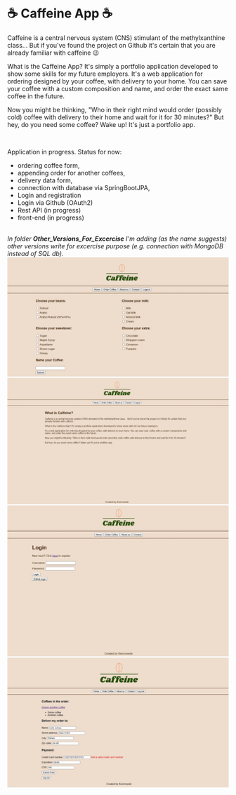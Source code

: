 <h1>☕ Caffeine App ☕</h1>

<p>Caffeine is a central nervous system (CNS) stimulant of the methylxanthine class... But if you've found the project on Github it's certain that you are already familiar with caffeine 😉</p>

<p>What is the Caffeine App? It's simply a portfolio application developed to show some skills for my future employers.
It's a web application for ordering designed by your coffee, with delivery to your home. You can save your coffee with a custom composition and name, and order the exact same coffee in the future.</p>

<p>Now you might be thinking, "Who in their right mind would order (possibly cold) coffee with delivery to their home and wait for it for 30 minutes?"
  But hey, do you need some coffee? Wake up! It's just a portfolio app.</p>
<br>



Application in progress. Status for now: 
- ordering coffee form, 
- appending order for another coffees, 
- delivery data form,
- connection with database via SpringBootJPA,
- Login and registration
- Login via Github (OAuth2)
- Rest API (in progress)
- front-end (in progress)


<br>
<i>In folder <b>Other_Versions_For_Excercise</b> I'm adding (as the name suggests) other versions write for excercise purpose (e.g. connection with MongoDB instead of SQL db).
<br>
<img src="./Images/screenshot-design.jpg"/>
<br>
<img src="./Images/screenshot-home.jpg"/>
<br>
<img src="./Images/screenshot-login.jpg"/>
<br>
<img src="./Images/screenshot-order.jpg"/>


